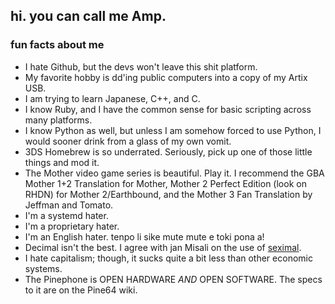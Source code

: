 ## hi. you can call me Amp.
 
 ### fun facts about me
 - I hate Github, but the devs won't leave this shit platform.
 - My favorite hobby is dd'ing public computers into a copy of my Artix USB.
 - I am trying to learn Japanese, C++, and C. 
 - I know Ruby, and I have the common sense for basic scripting across many platforms.
 - I know Python as well, but unless I am somehow forced to use Python, I would sooner drink from a glass of my own vomit.
 - 3DS Homebrew is so underrated. Seriously, pick up one of those little things and mod it.
 - The Mother video game series is beautiful. Play it. I recommend the GBA Mother 1+2 Translation for Mother, Mother 2 Perfect Edition (look on RHDN) for Mother 2/Earthbound, and the Mother 3 Fan Translation by Jeffman and Tomato.
 - I'm a systemd hater.
 - I'm a proprietary hater.
 - I'm an English hater. tenpo li sike mute mute e toki pona a!
 - Decimal isn't the best. I agree with jan Misali on the use of [seximal](https://seximal.net/).
 - I hate capitalism; though, it sucks quite a bit less than other economic systems.
 - The Pinephone is OPEN HARDWARE *AND* OPEN SOFTWARE. The specs to it are on the Pine64 wiki.
